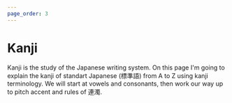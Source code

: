 ```yaml
---
page_order: 3
---
```


# Kanji

Kanji is the study of the Japanese writing system. On this page I'm going to explain the kanji of standart Japanese (標準語) from A to Z using kanji terminology. We will start at vowels and consonants, then work our way up to pitch accent and rules of 連濁.
